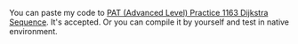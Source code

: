 You can paste my code to [PAT (Advanced Level) Practice 1163 Dijkstra Sequence](https://pintia.cn/problem-sets/994805342720868352/exam/problems/1478635670373253120?type=7&page=1). It's accepted.
Or you can compile it by yourself and test in native environment.
